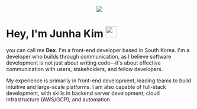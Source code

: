 <p align='center'>
    <img src="https://capsule-render.vercel.app/api?type=waving&color=gradient&height=240&section=header&text=Ought%20to%20Build&fontSize=75&animation=fadeIn&fontAlignY=32&desc=Welcome%20to%20my%20GitHub!%20Let's%20Connect&descAlignY=46&descAlign=60"/>
</p>

# Hey, I'm Junha Kim <img src="https://media.giphy.com/media/hvRJCLFzcasrR4ia7z/giphy.gif" width="30px">

you can call me **Dex**. I'm a front-end developer based in South Korea. I'm a developer who builds through
communication, as I believe software development is not just about writing code—it's about effective communication with
users, stakeholders, and fellow developers.

My experience is primarily in front-end development, leading teams to build intuitive and large-scale platforms. I am
also capable of full-stack development, with skills in backend server development, cloud infrastructure (AWS/GCP), and
automation.